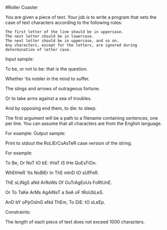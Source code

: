 #Roller Coaster

 You are given a piece of text. Your job is to write a program that sets the case of text characters according to the following rules:

    The first letter of the line should be in uppercase.
    The next letter should be in lowercase.
    The next letter should be in uppercase, and so on.
    Any characters, except for the letters, are ignored during determination of letter case.

Input sample:

To be, or not to be: that is the question.

Whether 'tis nobler in the mind to suffer.

The slings and arrows of outrageous fortune.

Or to take arms against a sea of troubles.

And by opposing end them, to die: to sleep.

The first argument will be a path to a filename containing sentences, one per line. You can assume that all characters are from the English language.

For example:
Output sample:

Print to stdout the RoLlErCoAsTeR case version of the string.

For example:

To Be, Or NoT tO bE: tHaT iS tHe QuEsTiOn.

WhEtHeR 'tIs NoBlEr In ThE mInD tO sUfFeR.

ThE sLiNgS aNd ArRoWs Of OuTrAgEoUs FoRtUnE.

Or To TaKe ArMs AgAiNsT a SeA oF tRoUbLeS.

AnD bY oPpOsInG eNd ThEm, To DiE: tO sLeEp.

Constraints:

The length of each piece of text does not exceed 1000 characters. 
